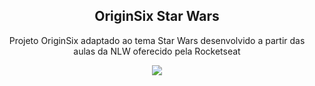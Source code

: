 <h2 align="center">OriginSix Star Wars</h2>
<p align="center">Projeto OriginSix adaptado ao tema Star Wars desenvolvido a partir das aulas da NLW oferecido pela Rocketseat</p>

<div align="center">
  <img src="https://user-images.githubusercontent.com/84761488/170385732-d728a905-7f5b-49dd-ab83-35677451b61b.gif" />
</div>

<a href="https://banrayan.github.io/OriginSix_StarWars/" />
